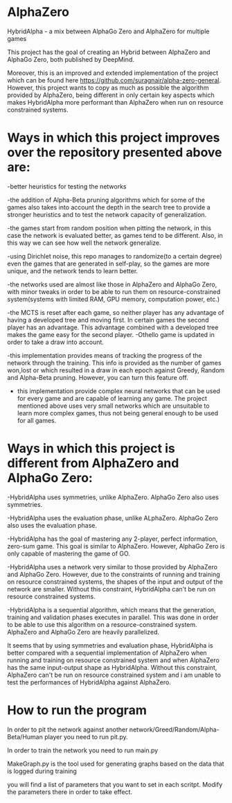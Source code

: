# AlphaZero
HybridAlpha - a mix between AlphaGo Zero and AlphaZero for multiple games

This project has the goal of creating an Hybrid between AlphaZero and AlphaGo Zero, both published by DeepMind.

Moreover, this is an improved and extended implementation of the project which can be found here https://github.com/suragnair/alpha-zero-general. However, this project wants to copy as much as possible the algorithm provided by AlphaZero, being different in only certain key aspects which makes HybridAlpha more performant than AlphaZero when run on resource constrained systems.

# Ways in which this project improves over the repository presented above are:

-better heuristics for testing the networks

-the addition of Alpha-Beta pruning algorithms which for some of the games also takes into account the depth in the search tree to provide a stronger heuristics and to test the network capacity of generalization.

-the games start from random position when pitting the network, in this case the network is evaluated better, as games tend to be different. Also, in this way we can see how well the network generalize.

-using Dirichlet noise, this repo manages to randomize(to a certain degree) even the games that are generated in self-play, so the games are more unique, and the network tends to learn better.

-the networks used are almost like those in AlphaZero and AlphaGo Zero, with minor tweaks in order to be able to run them on resource-constrained system(systems with limited RAM, GPU memory, computation power, etc.)

-the MCTS is reset after each game, so neither player has any advantage of having a developed tree and moving first. In certain games the second player has an advantage. This advantage combined with a developed tree makes the game easy for the second player.
-Othello game is updated in order to take a draw into account.

-this implementation provides means of tracking the progress of the network through the training. This info is provided as the number of games won,lost or which resulted in a draw in each epoch against Greedy, Random and Alpha-Beta pruning. However, you can turn this feature off.

- this implementation provide complex neural networks that can be used for every game and are capable of learning any game. The project mentioned above uses very small networks which are unsuitable to learn more complex games, thus not being general enough to be used for all games.

# Ways in which this project is different from AlphaZero and AlphaGo Zero:

-HybridAlpha uses symmetries, unlike AlphaZero. AlphaGo Zero also uses symmetries.

-HybridAlpha uses the evaluation phase, unlike ALphaZero. AlphaGo Zero also uses the evaluation phase.

-HybridAlpha has the goal of mastering any 2-player, perfect information, zero-sum game. This goal is similar to AlphaZero. However, AlphaGo Zero is only capable of mastering the game of GO.

-HybridAlpha uses a network very similar to those provided by AlphaZero and AlphaGo Zero. However, due to the constraints of running and training on resource constrained systems, the shapes of the input and output of the network are smaller. Without this constraint, HybridAlpha can't be run on resource constrained systems.

-HybridAlpha is a sequential algorithm, which means that the generation, training and validation phases executes in parallel. This was done in order to be able to use this algorithm on a resource-constrained system. AlphaZero and AlphaGo Zero are heavily parallelized.

It seems that by using symmetries and evaluation phase, HybridAlpha is better compared with a sequential implementation of AlphaZero when running and training on resource constrained system and when AlphaZero has the same input-output shape as HybridAlpha. Without this constraint, AlphaZero can't be run on resource constrained system and i am unable to test the performances of HybridAlpha against AlphaZero.


# How to run the program

In order to pit the network against another network/Greed/Random/Alpha-Beta/Human player you need to run pit.py.

In order to train the network you need to run main.py

MakeGraph.py is the tool used for generating graphs based on the data that is logged during training

you will find a list of parameters that you want to set in each scritpt. Modify the parameters there in order to take effect.

